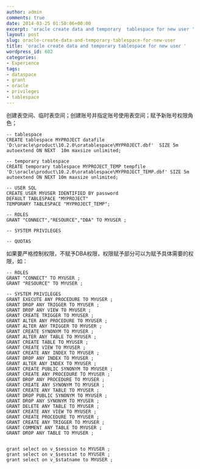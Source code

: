 ```yaml
---
author: admin
comments: true
date: 2014-03-25 01:50:06+00:00
excerpt: 'oracle create data and temporary  tablespace for new user '
layout: post
slug: oracle-create-data-and-temporary-tablespace-for-new-user
title: 'oracle create data and temporary tablespace for new user '
wordpress_id: 602
categories:
- Experience
tags:
- dataspace
- grant
- oracle
- privileges
- tablespace
---
```


创建表空间、临时表空间；创建账号并指定账号使用表空间；赋予新账号权限角色；

    -- tablespace
    CREATE tablespace MYPROJECT datafile 'D:\oracle\product\10.2.0\oratablespace\MYPROJECT.dbf'  SIZE 5m  autoextend ON NEXT  10m maxsize unlimited;
    
    -- temporary tablespace
    CREATE temporary tablespace MYPROJECT_TEMP tempfile 'D:\oracle\product\10.2.0\oratablespace\MYPROJECT_TEMP.dbf' SIZE 5m autoextend ON NEXT 10m maxsize unlimited;
    
    -- USER SQL
    CREATE USER MYUSER IDENTIFIED BY password
    DEFAULT TABLESPACE "MYPROJECT"
    TEMPORARY TABLESPACE "MYPROJECT_TEMP";
    
    -- ROLES
    GRANT "CONNECT","RESOURCE","DBA" TO MYUSER ;
    
    -- SYSTEM PRIVILEGES
    
    -- QUOTAS


如果要严格控制权限，不赋予DBA权限，权限赋予部分可以为赋予具体需要的权限，如：

    -- ROLES
    GRANT "CONNECT" TO MYUSER ;
    GRANT "RESOURCE" TO MYUSER ;
    
    -- SYSTEM PRIVILEGES
    GRANT EXECUTE ANY PROCEDURE TO MYUSER ;
    GRANT DROP ANY TRIGGER TO MYUSER ;
    GRANT DROP ANY VIEW TO MYUSER ;
    GRANT CREATE TRIGGER TO MYUSER ;
    GRANT ALTER ANY PROCEDURE TO MYUSER ;
    GRANT ALTER ANY TRIGGER TO MYUSER ;
    GRANT CREATE SYNONYM TO MYUSER ;
    GRANT ALTER ANY TABLE TO MYUSER ;
    GRANT CREATE TABLE TO MYUSER ;
    GRANT CREATE VIEW TO MYUSER ;
    GRANT CREATE ANY INDEX TO MYUSER ;
    GRANT DROP ANY INDEX TO MYUSER ;
    GRANT ALTER ANY INDEX TO MYUSER ;
    GRANT CREATE PUBLIC SYNONYM TO MYUSER ;
    GRANT CREATE ANY PROCEDURE TO MYUSER ;
    GRANT DROP ANY PROCEDURE TO MYUSER ;
    GRANT CREATE ANY SYNONYM TO MYUSER ;
    GRANT CREATE ANY TABLE TO MYUSER ;
    GRANT DROP PUBLIC SYNONYM TO MYUSER ;
    GRANT DROP ANY SYNONYM TO MYUSER ;
    GRANT DELETE ANY TABLE TO MYUSER ;
    GRANT CREATE ANY VIEW TO MYUSER ;
    GRANT CREATE PROCEDURE TO MYUSER ;
    GRANT CREATE ANY TRIGGER TO MYUSER ;
    GRANT COMMENT ANY TABLE TO MYUSER ;
    GRANT DROP ANY TABLE TO MYUSER ;
    
    
    grant select on v_$session to MYUSER ;
    grant select on v_$sesstat to MYUSER ;
    grant select on v_$statname to MYUSER ;


